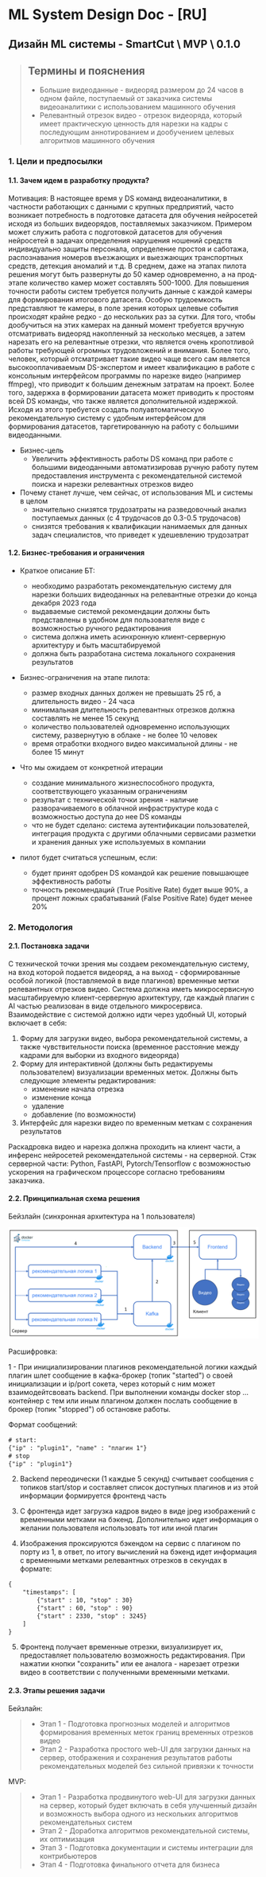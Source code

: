 # ML System Design Doc - [RU]
## Дизайн ML системы - SmartCut \ MVP \ 0.1.0   

> ## Термины и пояснения
> - Большие видеоданные - видеоряд размером до 24 часов в одном файле, поступаемый от заказчика системы видеоаналитики с использованием машинного обучения
> - Релевантный отрезок видео - отрезок видеоряда, который имеет практическую ценность для нарезки на кадры с последующим аннотированием и дообучением целевых алгоритмов машинного обучения

### 1. Цели и предпосылки 
#### 1.1. Зачем идем в разработку продукта?

Мотивация:
В настоящее время у DS команд видеоаналитики, в частности работающих с данными с крупных предприятий, часто возникает потребность в подготовке датасета для обучения нейросетей исходя из больших видеорядов, поставляемых заказчиком. Примером может служить работа с подготовкой датасетов для обучения нейросетей в задачах определения нарушения ношений средств индивидуально защиты персонала, определение простоя и саботажа, распознавания номеров въезжающих и выезжающих транспортных средств, детекция аномалий и т.д. В среднем, даже на этапах пилота решения могут быть развернуты до 50 камер одновременно, а на прод-этапе количество камер может составлять 500-1000. Для повышения точности работы систем требуется получить данные с каждой камеры для формирования итогового датасета. Особую трудоемкость представляют те камеры, в поле зрения которых целевые события происходят крайне редко - до нескольких раз за сутки. Для того, чтобы дообучиться на этих камерах на данный момент требуется вручную отсматривать видеоряд накопленный за несколько месяцев, а затем нарезать его на релевантные отрезки, что является очень кропотливой работы требующей огромных трудовложений и внимания. Более того, человек, который отсматривает такие видео чаще всего сам является высокооплачиваемым DS-экспертом и имеет квалификацию в работе с консольным интерфейсом программы по нарезке видео (например ffmpeg), что приводит к большим денежным затратам на проект. Более того, задержка в формировании датасета может приводить к простоям всей DS команды, что также является дополнительной издержкой. Исходя из этого требуется создать полуавтоматическую рекомендательную систему с удобным интерфейсом для формирования датасетов, таргетированную на работу с большими видеоданными.

- Бизнес-цель
    - Увеличить эффективность работы DS команд при работе с большими видеоданными автоматизировав ручную работу путем предоставления инструмента с рекомендательной системой поиска и нарезки релевантных отрезков видео
- Почему станет лучше, чем сейчас, от использования ML и системы в целом 
    - значительно снизятся трудозатраты на разведовочный анализ поступаемых данных (с 4 трудочасов до 0.3-0.5 трудочасов)
    - снизятся требования к квалификации нанимаемых для данных задач специалистов, что приведет к удешевлению трудозатрат

#### 1.2. Бизнес-требования и ограничения  

- Краткое описание БТ:
    - необходимо разработать рекомендательную систему для нарезки больших видеоданных на релевантные отрезки до конца декабря 2023 года
    - выдаваемые системой рекомендации должны быть представлены в удобном для пользователя виде с возможностью ручного редактирования
    - система должна иметь асинхронную клиент-серверную архитектуру и быть масштабируемой
    - должна быть разработана система локального сохранения результатов

- Бизнес-ограничения на этапе пилота:
    - размер входных данных должен не превышать 25 гб, а длительность видео - 24 часа
    - минимальная длительность релевантных отрезков должна составлять не менее 15 секунд
    - количество пользователей одновременно использующих систему, развернутую в облаке - не более 10 человек
    - время отработки входного видео максимальной длины - не более 15 минут

- Что мы ожидаем от конкретной итерации
    - создание минимального жизнеспособного продукта, соответствующего указанным ограничениям
    - результат с технической точки зрения - наличие разворачиваемого в облачной инфраструктуре кода с возможностью доступа до нее DS команды
    - что не будет сделано: система аутентификации пользователей, интеграция продукта с другими облачными сервисами разметки и хранения данных уже используемых в компании

- пилот будет считаться успешным, если:
    - будет принят одобрен DS командой как решение повышающее эффективность работы
    - точность рекомендаций (True Positive Rate) будет выше 90%, а процент ложных срабатываний (False Positive Rate) будет менее 20%

### 2. Методология     

#### 2.1. Постановка задачи  

С технической точки зрения мы создаем рекомендательную систему, на вход которой подается видеоряд, а на выход - сформированные особой логикой (поставляемой в виде плагинов) временные метки релевантных отрезков видео. Система должна иметь микросервисную масштабируемую клиент-серверную архитектуру, где каждый плагин с AI частью реализован в виде отдельного микросервиса. Взаимодействие с системой должно идти через удобный UI, который включает в себя:

1. Форму для загрузки видео, выбора рекомендательной системы, а также чувствительности поиска (временное расстояние между кадрами для выборки из входного видеоряда)
2. Форму для интерактивной (должны быть редактируемы пользователем) визуализации временных меток. Должны быть следующие элементы редактирования:
    - изменение начала отрезка
    - изменение конца
    - удаление
    - добавление (по возможности)
3. Интерфейс для нарезки видео по временным меткам с сохранения результатов

Раскадровка видео и нарезка должна проходить на клиент части, а инференс нейросетей рекомендательной системы - на серверной. Стэк серверной части: Python, FastAPI, Pytorch/Tensorflow с возможностью ускорения на графическом процессоре согласно требованиям заказчика. 

#### 2.2. Принципиальная схема решения

Бейзлайн (синхронная архитектура на 1 пользователя)

![architecture](./architecture.png)

Расшифровка:

1 - При инициализировании плагинов рекомендательной логики каждый плагин шлет сообщение в кафка-брокер (топик "started") о своей инициализации и ip/port сокета, через который с ним может взаимодейтсвовать backend. При выполнении команды docker stop ... контейнер с тем или иным плагином должен послать сообщение в брокер (топик "stopped") об остановке работы.

Формат сообщений:
```
# start:
{"ip" : "plugin1", "name" : "плагин 1"} 
# stop
{"ip" : "plugin1"}
```

2. Backend переодически (1 каждые 5 секунд) считывает сообщения с топиков start/stop и составляет список доступных плагинов и из этой информации формируется фронтенд часть

3. С фронтенда идет загрузка кадров видео в виде jpeg изображений с временными метками на бэкенд. Дополнительно идет информация о желании пользователя использовать тот или иной плагин

4. Изображения проксируются бэкендом на сервис с плагином по порту из 1, в ответ, по итогу вычислений на бэкенд идет информация с временными метками релевантных отрезков в секундах в формате:

```
{
    "timestamps": [
        {"start" : 10, "stop" : 30} 
        {"start" : 60, "stop" : 90} 
        {"start" : 2330, "stop" : 3245} 
    ]
}
```

5. Фронтенд получает временные отрезки, визуализирует их, предоставляет пользователю возможность редактирования. При нажатии кнопки "сохранить" или ее аналога - нарезает отрезки видео в соответствии с полученными временными метками.

#### 2.3. Этапы решения задачи

Бейзлайн:

> - Этап 1 - Подготовка прогнозных моделей и алгоритмов формирования временных меток границ временных отрезков видео
> - Этап 2 - Разработка простого web-UI для загрузки данных на сервер, отображения и сохранения результатов работы рекомендательных моделей без сильной привязки к точности

MVP:
> - Этап 1 - Разработка продвинутого web-UI для загрузки данных на сервер, который будет включать в себя улучшенный дизайн и возможность выбора одного из нескольких алгоритмов рекомендательных систем
> - Этап 2 - Доработка алгоритмов рекомендательной системы, их оптимизация
> - Этап 3 - Подготовка документации и системы интеграции для контрибьютеров
> - Этап 4 - Подготовка финального отчета для бизнеса  
